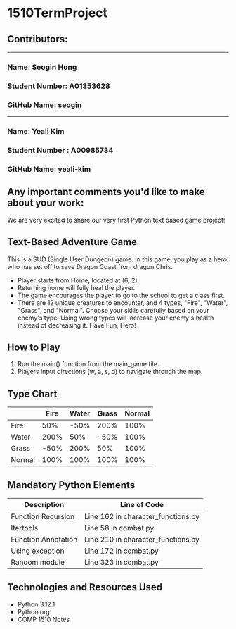 # 1510TermProject
## Contributors:

--------------------------
### Name: Seogin Hong
### Student Number: A01353628
### GitHub Name: seogin

--------------------------
### Name: Yeali Kim
### Student Number : A00985734
### GitHub Name: yeali-kim

## Any important comments you'd like to make about your work:
We are very excited to share our very first Python text based game project!

## Text-Based Adventure Game
This is a SUD (Single User Dungeon) game. 
In this game, you play as a hero who has set off to save Dragon Coast from dragon Chris. 
- Player starts from Home, located at (6, 2).
- Returning home will fully heal the player.
- The game encourages the player to go to the school to get a class first.
- There are 12 unique creatures to encounter, and 4 types, "Fire", "Water", "Grass", and "Normal".
  Choose your skills carefully based on your enemy's type!
  Using wrong types will increase your enemy's health instead of decreasing it.
Have Fun, Hero!

## How to Play
1. Run the main() function from the main_game file.
2. Players input directions (w, a, s, d) to navigate through the map.

## Type Chart
|        | Fire | Water | Grass | Normal | 
|--------|------|-------|-------|--------|
| Fire   | 50%  | -50%  | 200%  | 100%   |
| Water  | 200% | 50%   | -50%  | 100%   |
| Grass  | -50% | 200%  | 50%   | 100%   |
| Normal | 100% | 100%  | 100%  | 100%   |

## Mandatory Python Elements

| Description         | Line of Code                       |
|---------------------|------------------------------------|
| Function Recursion  | Line 162 in character_functions.py |
| Itertools           | Line 58 in combat.py               |
| Function Annotation | Line 210 in character_functions.py |
| Using exception     | Line 172 in combat.py              |
| Random module       | Line 323 in combat.py              |


## Technologies and Resources Used
- Python 3.12.1
- Python.org
- COMP 1510 Notes

